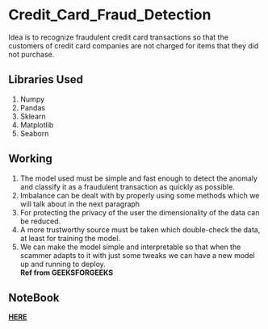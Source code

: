 # Credit_Card_Fraud_Detection
Idea  is to recognize fraudulent credit card transactions so that the customers of credit card companies are not charged for items that they did not purchase.

## Libraries Used
1. Numpy
2. Pandas
3. Sklearn
4. Matplotlib
5. Seaborn

## Working
1. The model used must be simple and fast enough to detect the anomaly and classify it as a fraudulent transaction as quickly as possible.
2. Imbalance can be dealt with by properly using some methods which we will talk about in the next paragraph
3. For protecting the privacy of the user the dimensionality of the data can be reduced.
4. A more trustworthy source must be taken which double-check the data, at least for training the model.
5. We can make the model simple and interpretable so that when the scammer adapts to it with just some tweaks we can have a new model up and running to deploy.</br>
<b> Ref from GEEKSFORGEEKS<b>
  
## NoteBook
[HERE]()
